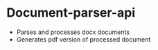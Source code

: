 # Document-parser-api

* Parses and processes docx documents
* Generates pdf version of processed document
